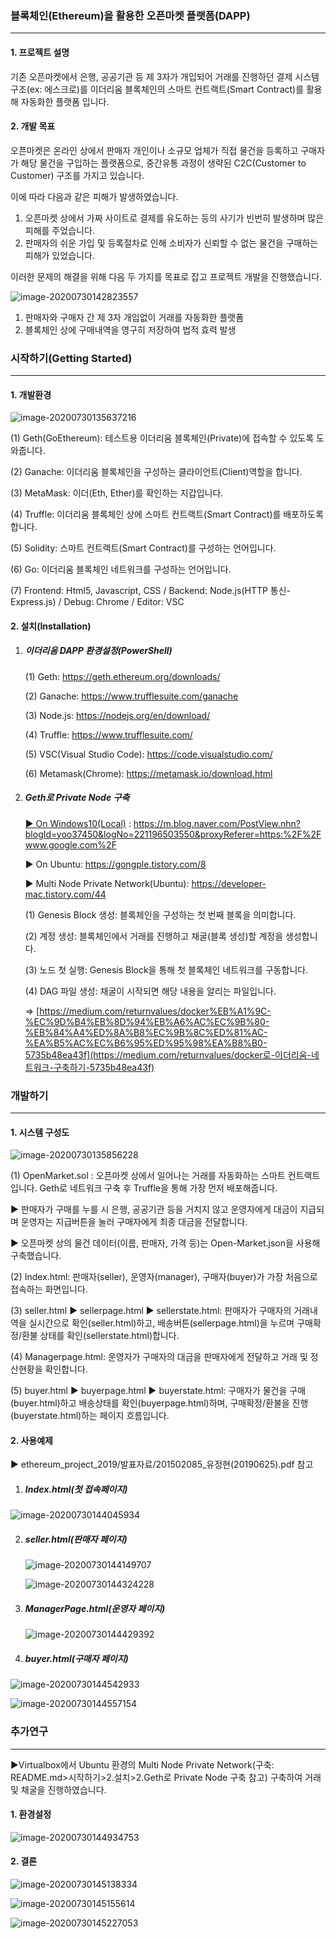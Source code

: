 ### **블록체인(Ethereum)을 활용한 오픈마켓 플랫폼(DAPP)**

------

#### **1. 프로젝트 설명**

기존 오픈마켓에서 은행, 공공기관 등 제 3자가 개입되어 거래를 진행하던 결제 시스템 구조(ex: 에스크로)를 이더리움 블록체인의 스마트 컨트랙트(Smart Contract)를 활용해 자동화한 플랫폼 입니다. 



#### **2. 개발 목표**

오픈마켓은 온라인 상에서 판매자 개인이나 소규모 업체가 직접 물건을 등록하고 구매자가 해당 물건을 구입하는 플랫폼으로, 중간유통 과정이 생략된 C2C(Customer to Customer) 구조를 가지고 있습니다.



이에 따라 다음과 같은 피해가 발생하였습니다.

1. 오픈마켓 상에서 가짜 사이트로 결제를 유도하는 등의 사기가 빈번히 발생하며 많은 피해를 주었습니다.
2. 판매자의 쉬운 가입 및 등록절차로 인해 소비자가 신뢰할 수 없는 물건을 구매하는 피해가 있었습니다.



이러한 문제의 해결을 위해 다음 두 가지를 목표로 잡고 프로젝트 개발을 진행했습니다.

![image-20200730142823557](./img/image-20200730142823557.png)

1. 판매자와 구매자 간 제 3자 개입없이 거래를 자동화한 플랫폼
2. 블록체인 상에 구매내역을 영구히 저장하여 법적 효력 발생







### **시작하기(Getting Started)**

------

#### **1. 개발환경**



![image-20200730135637216](./img/image-20200730135637216.png)



(1) Geth(GoEthereum): 테스트용 이더리움 블록체인(Private)에 접속할 수 있도록 도와줍니다.

(2) Ganache: 이더리움 블록체인을 구성하는 클라이언트(Client)역할을 합니다.

(3) MetaMask: 이더(Eth, Ether)를 확인하는 지갑입니다.

(4) Truffle: 이더리움 블록체인 상에 스마트 컨트랙트(Smart Contract)를 배포하도록 합니다.

(5) Solidity: 스마트 컨트랙트(Smart Contract)를 구성하는 언어입니다.

(6) Go: 이더리움 블록체인 네트워크를 구성하는 언어입니다.

(7) Frontend: Html5, Javascript, CSS / Backend: Node.js(HTTP 통신-Express.js) / Debug: Chrome / Editor: VSC



#### **2. 설치(Installation)**

1. ##### **이더리움 DAPP 환경설정(PowerShell)**

   (1) Geth: https://geth.ethereum.org/downloads/

   (2) Ganache: https://www.trufflesuite.com/ganache

   (3) Node.js: https://nodejs.org/en/download/

   (4) Truffle: https://www.trufflesuite.com/

   (5) VSC(Visual Studio Code): https://code.visualstudio.com/

   (6) Metamask(Chrome): https://metamask.io/download.html 

   

2. ##### **Geth로 Private Node 구축**

   <u>▶ On Windows10(Local)</u> : https://m.blog.naver.com/PostView.nhn?blogId=yoo37450&logNo=221196503550&proxyReferer=https:%2F%2Fwww.google.com%2F 

   ▶ On Ubuntu: https://gongple.tistory.com/8

   ▶ Multi Node Private Network(Ubuntu): https://developer-mac.tistory.com/44

   

   (1) Genesis Block 생성: 블록체인을 구성하는 첫 번째 블록을 의미합니다.

   (2) 계정 생성: 블록체인에서 거래를 진행하고 채굴(블록 생성)할 계정을 생성합니다.

   (3) 노드 첫 실행: Genesis Block을 통해 첫 블록체인 네트워크를 구동합니다.

   (4) DAG 파일 생성: 채굴이 시작되면 해당 내용을 알리는 파일입니다.

   => [https://medium.com/returnvalues/docker%EB%A1%9C-%EC%9D%B4%EB%8D%94%EB%A6%AC%EC%9B%80-%EB%84%A4%ED%8A%B8%EC%9B%8C%ED%81%AC-%EA%B5%AC%EC%B6%95%ED%95%98%EA%B8%B0-5735b48ea43f](https://medium.com/returnvalues/docker로-이더리움-네트워크-구축하기-5735b48ea43f)







### **개발하기**

------

#### **1. 시스템 구성도**

![image-20200730135856228](./img/image-20200730135856228.png)

(1) OpenMarket.sol : 오픈마켓 상에서 일어나는 거래를 자동화하는 스마트 컨트랙트입니다. Geth로 네트워크 구축 후 Truffle을 통해 가장 먼저 배포해줍니다.

▶ 판매자가 구매를 누를 시 은행, 공공기관 등을 거치지 않고 운영자에게 대금이 지급되며 운영자는 지급버튼을 눌러 구매자에게 최종 대금을 전달합니다.

▶ 오픈마켓 상의 물건 데이터(이름, 판매자, 가격 등)는 Open-Market.json을 사용해 구축했습니다.

(2) Index.html: 판매자(seller), 운영자(manager), 구매자(buyer)가 가장 처음으로 접속하는 화면입니다.

(3) seller.html ▶ sellerpage.html ▶ sellerstate.html: 판매자가 구매자의 거래내역을 실시간으로 확인(seller.html)하고, 배송버튼(sellerpage.html)을 누르며 구매확정/환불 상태를 확인(sellerstate.html)합니다.

(4) Managerpage.html: 운영자가 구매자의 대금을 판매자에게 전달하고 거래 및 정산현황을 확인합니다.

(5) buyer.html ▶ buyerpage.html ▶ buyerstate.html: 구매자가 물건을 구매(buyer.html)하고 배송상태를 확인(buyerpage.html)하며, 구매확정/환불을 진행(buyerstate.html)하는 페이지 흐름입니다.



#### 2. 사용예제

▶ ethereum_project_2019/발표자료/201502085_유정현(20190625).pdf 참고

1. ##### **Index.html(첫 접속페이지)**

![image-20200730144045934](./img/image-20200730144045934.png)

2. ##### **seller.html(판매자 페이지)**

   ![image-20200730144149707](./img/image-20200730144149707.png)

   ![image-20200730144324228](./img/image-20200730144324228.png)



3. ##### **ManagerPage.html(운영자 페이지)**

   ![image-20200730144429392](./img/image-20200730144429392.png)



4. ##### buyer.html(구매자 페이지)

![image-20200730144542933](./img/image-20200730144542933.png)

![image-20200730144557154](./img/image-20200730144557154.png)







### 추가연구

------

▶Virtualbox에서 Ubuntu 환경의 Multi Node Private Network(구축: README.md>시작하기>2.설치>2.Geth로 Private Node 구축 참고) 구축하여 거래 및 채굴을 진행하였습니다.



#### **1. 환경설정**

![image-20200730144934753](./img/image-20200730144934753.png)



#### 2. 결론

![image-20200730145138334](./img/image-20200730145138334.png)

![image-20200730145155614](./img/image-20200730145155614.png)

![image-20200730145227053](./img/image-20200730145227053.png)


